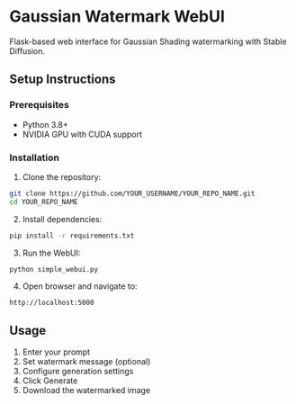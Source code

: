 # Gaussian Watermark WebUI

Flask-based web interface for Gaussian Shading watermarking with Stable Diffusion.

## Setup Instructions

### Prerequisites
- Python 3.8+
- NVIDIA GPU with CUDA support

### Installation

1. Clone the repository:
```bash
git clone https://github.com/YOUR_USERNAME/YOUR_REPO_NAME.git
cd YOUR_REPO_NAME
```

2. Install dependencies:
```bash
pip install -r requirements.txt
```

3. Run the WebUI:
```bash
python simple_webui.py
```

4. Open browser and navigate to:
```
http://localhost:5000
```

## Usage

1. Enter your prompt
2. Set watermark message (optional)
3. Configure generation settings
4. Click Generate
5. Download the watermarked image
